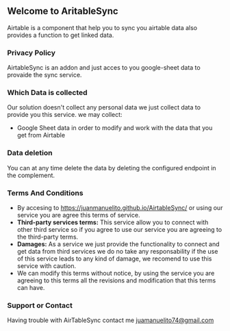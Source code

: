 ## Welcome to AritableSync

Airtable is a component that help you to sync you airtable data also provides a function to get linked data.

### Privacy Policy

AirtableSync is an addon and just acces to you google-sheet data to provaide the sync service.

### Which Data is collected
Our solution doesn't collect any personal data we just collect data to provide you this service. we may collect:

- Google Sheet data in order to modify and work with the data that you get from Airtable


### Data deletion
You can at any time delete the data by deleting the configured endpoint in the complement.

### Terms And Conditions

- By accesing to https://juanmanuelito.github.io/AirtableSync/ or using our service you are agree this terms of service.
- **Third-party services terms:** This service allow you to connect with other third service so if you agree to use our service you are agreeing to the third-party terms.
- **Damages:** As a service we just provide the functionality to connect and get data from third services we do no take any responsability if the use of this service leads to any kind of damage, we recomend to use this service with caution.
- We can modify this terms without notice, by using the service you are agreeing to this terms all the revisions and modification that this terms can have. 

### Support or Contact

Having trouble with AirTableSync contact me juamanuelito74@gmail.com
